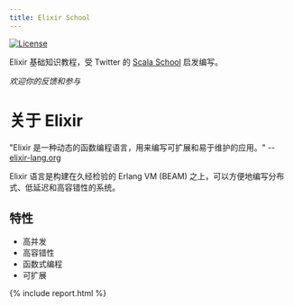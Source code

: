 ```yaml
---
title: Elixir School
---
```


[![License](//img.shields.io/badge/license-MIT-brightgreen.svg)](http://opensource.org/licenses/MIT)

Elixir 基础知识教程，受 Twitter 的 [Scala School](http://twitter.github.io/scala_school/) 启发编写。

_欢迎你的反馈和参与_

# 关于 Elixir
"Elixir 是一种动态的函数编程语言，用来编写可扩展和易于维护的应用。" --[elixir-lang.org](http://elixir-lang.org/)

Elixir 语言是构建在久经检验的 Erlang VM (BEAM) 之上，可以方便地编写分布式、低延迟和高容错性的系统。

## 特性
- 高并发
- 高容错性
- 函数式编程
- 可扩展

{% include report.html %}
